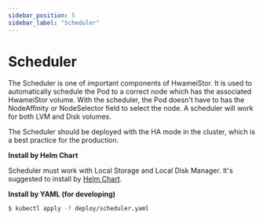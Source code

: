 ```yaml
---
sidebar_position: 5
sidebar_label: "Scheduler"
---
```


# Scheduler

The Scheduler is one of important components of HwameiStor. It is used to automatically schedule the Pod to a correct node which has the associated HwameiStor volume. With the scheduler, the Pod doesn't have to has the NodeAffinity or NodeSelector field to select the node. A scheduler will work for both LVM and Disk volumes.

The Scheduler should be deployed with the HA mode in the cluster, which is a best practice for the production.

**Install by Helm Chart**

Scheduler must work with Local Storage and Local Disk Manager. It's suggested to install by [Helm Chart](../01.installation/01.helm-chart.md).

**Install by YAML (for developing)**

```bash
$ kubectl apply -f deploy/scheduler.yaml
```
